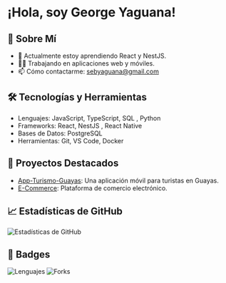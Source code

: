 # ¡Hola, soy George Yaguana!

## 🚀 Sobre Mí
- 🌱 Actualmente estoy aprendiendo React y NestJS.
- 👨‍💻 Trabajando en aplicaciones web y móviles.
- 📫 Cómo contactarme: sebyaguana@gmail.com

## 🛠️ Tecnologías y Herramientas
- Lenguajes: JavaScript, TypeScript, SQL , Python 
- Frameworks: React, NestJS , React Native
- Bases de Datos: PostgreSQL
- Herramientas: Git, VS Code, Docker

## 🌟 Proyectos Destacados
- [App-Turismo-Guayas](https://github.com/geogeyaguana/app-turismo-guayas): Una aplicación móvil para turistas en Guayas.
- [E-Commerce](https://github.com/geogeyaguana/e-commerce): Plataforma de comercio electrónico.

## 📈 Estadísticas de GitHub
![Estadísticas de GitHub](https://github-readme-stats.vercel.app/api?username=geogeyaguana&show_icons=true&theme=dark)

## 🏅 Badges
![Lenguajes](https://img.shields.io/github/languages/top/geogeyaguana/app-turismo-guayas)
![Forks](https://img.shields.io/github/forks/geogeyaguana/app-turismo-guayas?style=social)

